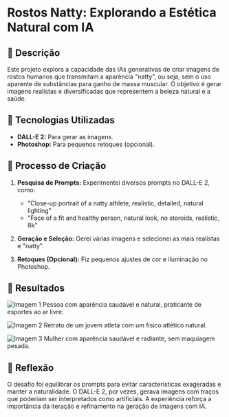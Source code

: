 # Rostos Natty: Explorando a Estética Natural com IA

## 📒 Descrição
Este projeto explora a capacidade das IAs generativas de criar imagens de rostos humanos que transmitam a aparência "natty", ou seja, sem o uso aparente de substâncias para ganho de massa muscular.  O objetivo é gerar imagens realistas e diversificadas que representem a beleza natural e a saúde.

## 🤖 Tecnologias Utilizadas
* **DALL-E 2:** Para gerar as imagens.
* **Photoshop:** Para pequenos retoques (opcional).

## 🧐 Processo de Criação
1. **Pesquisa de Prompts:** Experimentei diversos prompts no DALL-E 2, como:
    * "Close-up portrait of a natty athlete, realistic, detailed, natural lighting"
    * "Face of a fit and healthy person, natural look, no steroids, realistic, 8k"

2. **Geração e Seleção:** Gerei várias imagens e selecionei as mais realistas e "natty".

3. **Retoques (Opcional):** Fiz pequenos ajustes de cor e iluminação no Photoshop.

## 🚀 Resultados

![Imagem 1](/imagens/imagem1.png)
Pessoa com aparência saudável e natural, praticante de esportes ao ar livre.

![Imagem 2](/imagens/imagem2.png)
Retrato de um jovem atleta com um físico atlético natural.

![Imagem 3](/imagens/imagem3.png)
Mulher com aparência saudável e radiante, sem maquiagem pesada.


## 💭 Reflexão
O desafio foi equilibrar os prompts para evitar características exageradas e manter a naturalidade.  O DALL-E 2, por vezes, gerava imagens com traços que poderiam ser interpretados como artificiais.  A experiência reforça a importância da iteração e refinamento na geração de imagens com IA.
